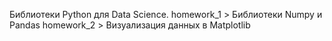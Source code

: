 Библиотеки Python для Data Science.
homework_1 > Библиотеки Numpy и Pandas
homework_2 > Визуализация данных в Matplotlib
